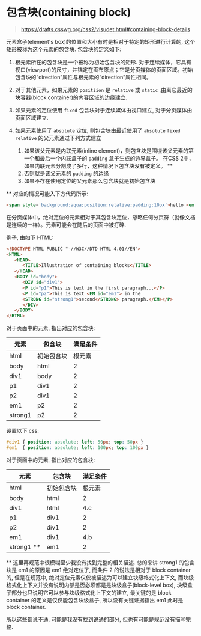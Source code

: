 # 包含块(containing block)

> https://drafts.csswg.org/css2/visudet.html#containing-block-details

元素盒子(element's box)的位置和大小有时是相对于特定的矩形进行计算的, 这个矩形被称为这个元素的包含块. 包含块的定义如下:

1. 根元素所在的包含块是一个被称为初始包含块的矩形.  对于连续媒体，它具有视口(viewport)的尺寸，并锚定在画布原点；它是分页媒体的页面区域。初始包含块的“direction”属性与根元素的“direction”属性相同。 

2. 对于其他元素，如果元素的 `positiion` 是 `relative` 或 `static` ,由离它最近的块容器(block container)的内容区域的边缘建立.

3. 如果元素的定位使用 `fixed` 包含块对于连续媒体由视口建立, 对于分页媒体由页面区域建立.

4. 如果元素使用了 `absolute` 定位, 则包含块由最近使用了 `absolute` `fixed` `relative` 的父元素通过下列方式建立
   1. 如果该父元素是内联元素(inline element)，则包含块是围绕该父元素的第一个和最后一个内联盒子的 `padding` 盒子生成的边界盒子。 在CSS 2中，如果内联元素分割成了多行，这种情况下包含块没有被定义。 **
   2. 否则就是该父元素的 `padding` 的边缘
   3. 如果不存在使用定位的父元素那么包含块就是初始包含块

** 对应的情况可能入下方代码所示:

```html
<span style='background:aqua;position:relative;padding:10px'>hello <em style="background:white;position:absolute;top:0;left:0;">world</em>!</span>
```

在分页媒体中，绝对定位的元素相对于其包含块定位，忽略任何分页符（就像文档是连续的一样）。元素可能会在随后的页面中被打碎.

例子, 由如下 HTML:

```html
<!DOCTYPE HTML PUBLIC "-//W3C//DTD HTML 4.01//EN">
<HTML>
   <HEAD>
      <TITLE>Illustration of containing blocks</TITLE>
   </HEAD>
   <BODY id="body">
      <DIV id="div1">
      <P id="p1">This is text in the first paragraph...</P>
      <P id="p2">This is text <EM id="em1"> in the 
      <STRONG id="strong1">second</STRONG> paragraph.</EM></P>
      </DIV>
   </BODY>
</HTML>
```

对于页面中的元素, 指出对应的包含块:

| 元素    | 包含块     | 满足条件 |
| ------- | ---------- | -------- |
| html    | 初始包含块 | 根元素   |
| body    | html       | 2        |
| div1    | body       | 2        |
| p1      | div1       | 2        |
| p2      | div1       | 2        |
| em1     | p2         | 2        |
| strong1 | p2         | 2        |

设置以下 css:

```css
#div1 { position: absolute; left: 50px; top: 50px }
#em1  { position: absolute; left: 100px; top: 100px }
```

对于页面中的元素, 指出对应的包含块:

| 元素       | 包含块     | 满足条件 |
| ---------- | ---------- | -------- |
| html       | 初始包含块 | 根元素   |
| body       | html       | 2        |
| div1       | html       | 4.c      |
| p1         | div1       | 2        |
| p2         | div1       | 2        |
| em1        | div1       | 4.b      |
| strong1 ** | em1        | 2        |

** 这里再规范中很模糊至少我没有找到完整的相关描述. 总的来讲 strong1 的包含块是 em1 的原因是 em1 绝对定位了, 而条件 2 的说法是相对于 block container 的, 但是在规范中, 绝对定位元素仅仅被描述为可以建立块级格式化上下文, 而块级格式化上下文并没有说明内部是否必须都是是块级盒子(block-level box), 块级盒子部分也只说明它可以参与块级格式化上下文的建立, 最关键的是 block container 的定义是仅仅能包含块级盒子, 所以没有关键证据指出 em1 此时是 block container.

所以这些都说不通, 可能是我没有找到说通的部分, 但也有可能是规范没有描写完整.